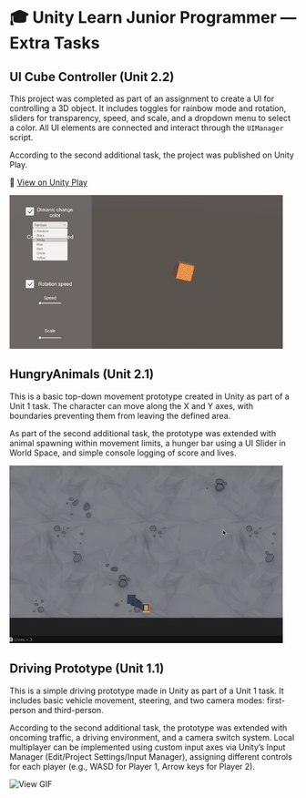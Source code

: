 # 🎓 Unity Learn Junior Programmer — Extra Tasks

## UI Cube Controller (Unit 2.2)

This project was completed as part of an assignment to create a UI for controlling a 3D object. 
It includes toggles for rainbow mode and rotation, sliders for transparency, speed, and scale, and a dropdown menu to select a color. 
All UI elements are connected and interact through the `UIManager` script.

According to the second additional task, the project was published on Unity Play.

🔗 [View on Unity Play](https://play.unity.com/en/games/084bf0e1-facd-42ca-9e36-dc28fefe7246/thecube)

![View GIF](Assets/Gifs/TheCube.gif)


## HungryAnimals (Unit 2.1)
This is a basic top-down movement prototype created in Unity as part of a Unit 1 task. The character can move along the X and Y axes, with boundaries preventing them from leaving the defined area.

As part of the second additional task, the prototype was extended with animal spawning within movement limits, a hunger bar using a UI Slider in World Space, and simple console logging of score and lives.

![View GIF](Assets/Gifs/HungryAnimals.gif)


## Driving Prototype (Unit 1.1)
This is a simple driving prototype made in Unity as part of a Unit 1 task. It includes basic vehicle movement, steering, and two camera modes: first-person and third-person.

According to the second additional task, the prototype was extended with oncoming traffic, a driving environment, and a camera switch system.
Local multiplayer can be implemented using custom input axes via Unity’s Input Manager (Edit/Project Settings/Input Manager), assigning different controls for each player (e.g., WASD for Player 1, Arrow keys for Player 2).

![View GIF](Assets/Gifs/Car.gif)


